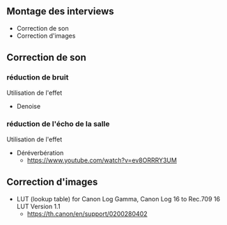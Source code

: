 ## Montage des interviews

- Correction de son
- Correction d'images


## Correction de son

### réduction de bruit

Utilisation de l'effet 
- Denoise 

### réduction de l'écho de la salle

Utilisation de l'effet 
- Déréverbération
  - https://www.youtube.com/watch?v=ev8ORRRY3UM


## Correction d'images

- LUT (lookup table) for Canon Log Gamma, Canon Log 16 to Rec.709 16 LUT Version 1.1
  - https://th.canon/en/support/0200280402
